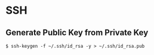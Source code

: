 # SSH

## Generate Public Key from Private Key

```shell
$ ssh-keygen -f ~/.ssh/id_rsa -y > ~/.ssh/id_rsa.pub
```
